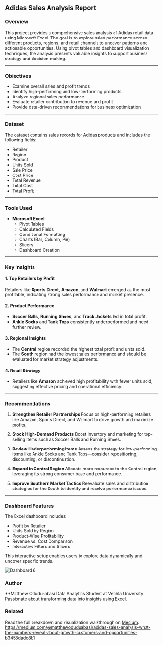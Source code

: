 ## Adidas Sales Analysis Report

### Overview
This project provides a comprehensive sales analysis of Adidas retail data using Microsoft Excel. The goal is to explore sales performance across different products, regions, and retail channels to uncover patterns and actionable opportunities. Using pivot tables and dashboard visualization techniques, the analysis presents valuable insights to support business strategy and decision-making.

---

### Objectives
- Examine overall sales and profit trends
- Identify high-performing and low-performing products
- Analyze regional sales performance
- Evaluate retailer contribution to revenue and profit
- Provide data-driven recommendations for business optimization

---

### Dataset
The dataset contains sales records for Adidas products and includes the following fields:
- Retailer
- Region
- Product
- Units Sold
- Sale Price
- Cost Price
- Total Revenue
- Total Cost
- Total Profit

---

### Tools Used
- **Microsoft Excel**
  - Pivot Tables
  - Calculated Fields
  - Conditional Formatting
  - Charts (Bar, Column, Pie)
  - Slicers
  - Dashboard Creation

---

### Key Insights

#### 1. Top Retailers by Profit
Retailers like **Sports Direct**, **Amazon**, and **Walmart** emerged as the most profitable, indicating strong sales performance and market presence.

#### 2. Product Performance
- **Soccer Balls**, **Running Shoes**, and **Track Jackets** led in total profit.
- **Ankle Socks** and **Tank Tops** consistently underperformed and need further review.

#### 3. Regional Insights
- The **Central** region recorded the highest total profit and units sold.
- The **South** region had the lowest sales performance and should be evaluated for market strategy adjustments.

#### 4. Retail Strategy
- Retailers like **Amazon** achieved high profitability with fewer units sold, suggesting effective pricing and operational efficiency.

---

### Recommendations

1. **Strengthen Retailer Partnerships**
   Focus on high-performing retailers like Amazon, Sports Direct, and Walmart to drive growth and maximize profits.

2. **Stock High-Demand Products**
   Boost inventory and marketing for top-selling items such as Soccer Balls and Running Shoes.

3. **Review Underperforming Items**
   Assess the strategy for low-performing items like Ankle Socks and Tank Tops—consider repositioning, discounting, or discontinuation.

4. **Expand in Central Region**
   Allocate more resources to the Central region, leveraging its strong consumer base and performance.

5. **Improve Southern Market Tactics**
   Reevaluate sales and distribution strategies for the South to identify and resolve performance issues.

---

### Dashboard Features
The Excel dashboard includes:
- Profit by Retailer
- Units Sold by Region
- Product-Wise Profitability
- Revenue vs. Cost Comparison
- Interactive Filters and Slicers

This interactive setup enables users to explore data dynamically and uncover specific trends.


![Dashboard 6](https://github.com/user-attachments/assets/b9d82091-3b46-4d80-8648-71b16311d4f4)


### Author
**Matthew Odudu-abasi
Data Analytics Student at Vephla University  
Passionate about transforming data into insights using Excel.


### Related
Read the full breakdown and visualization walkthrough on [Medium](https://your-medium-article-link). https://medium.com/@matthewoduduabasi/adidas-sales-analysis-what-the-numbers-reveal-about-growth-customers-and-opportunities-b3458dadc8b1



 

